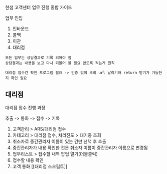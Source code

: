 한샘 고객센터 업무 진행 종합 가이드

업무 인입
1. 인바운드
2. 콜백
3. 이관
4. 대리점

```ad-info
모든 업무는 상담결과로 기록 되어야 함
상담결과는 내용을 보고 다시 되물어 볼 필요 없도록 적는게 원칙
```

```ad-note
대리점 접수건 확인 프로그램 필요 -> 인증 없이 조회 url 날리기와 return 받기가 가능한지 확인 필요
```
## 대리점

대리점 접수 진행 과정

추출 -> 통화 -> 접수 -> 기록

1. 고객관리 > ARS/대리점 접수
2. 카테고리 > 대리점 접수, 처리진도 > 대기중 조회
3. 취소자로 중간관리자 이름이 있는 건만 선택 후 추출
  1. 중간관리자가 내용 확인한 건은 취소자 이름이 중간관리자 이름으로 변경됨
4. 업무리스트 > 접수할 내역 팝업 열기(더블클릭)
5. 접수할 내용 확인
6. 고객 통화 [[대리점 스크립트]]

